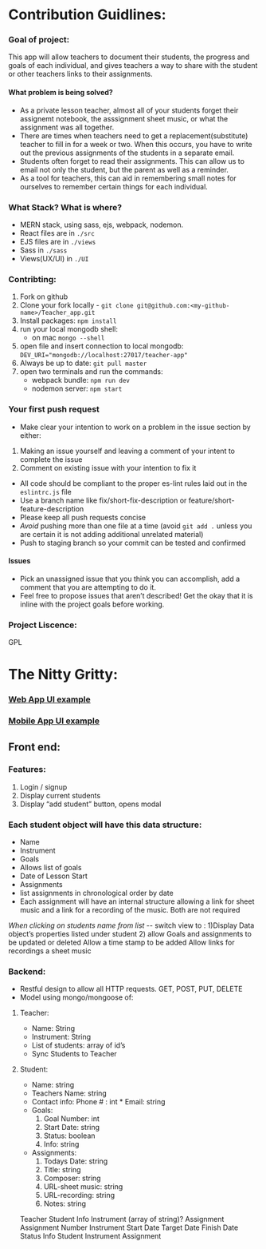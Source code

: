 # Contribution Guidlines: 
### Goal of project: 
This app will allow teachers to document their students, the progress and goals of each individual, and gives teachers a way to share with the student or other teachers links to their assignments. 
#### What problem is being solved?
  - As a private lesson teacher, almost all of your students forget their assignemt notebook, the asssignment sheet music, or what the assignment was all together. 
  - There are times when teachers need to get a replacement(substitute) teacher to fill in for a week or two. When this occurs, you have to write out the previous assignments of the students in a separate email. 
  - Students often forget to read their assignments. This can allow us to email not only the student, but the parent as well as a reminder. 
  - As a tool for teachers, this can aid in remembering small notes for ourselves to remember certain things for each individual. 
  
  ### What Stack? What is where?
  - MERN stack, using sass, ejs, webpack, nodemon.
  - React files are in `./src`
  - EJS files are in `./views`
  - Sass in `./sass`
  - Views(UX/UI) in `./UI`
  
  ### Contribting: 
  1. Fork on github
  2. Clone your fork locally
    - `git clone git@github.com:<my-github-name>/Teacher_app.git`
  3. Install packages: `npm install`
  4. run your local mongodb shell:
       - on mac ` mongo --shell `
  5. open file and insert connection to local mongodb:
	` DEV_URI="mongodb://localhost:27017/teacher-app" `
  6. Always be up to date: `git pull master`
  7. open two terminals and run the commands: 
       - webpack bundle: `npm run dev`
       - nodemon server: `npm start`
  ### Your first push request
  - Make clear your intention to work on a problem in the issue section by either: 
   1. Making an issue yourself and leaving a comment of your intent to complete the issue
   2. Comment on existing issue with your intention to fix it
  - All code should be compliant to the proper es-lint rules laid out in the `eslintrc.js` file
  - Use a branch name like fix/short-fix-description or feature/short-feature-description
  - Please keep all push requests concise
  - *Avoid* pushing more than one file at a time (avoid `git add .` unless you are certain it is not adding additional unrelated material)
  - Push to staging branch so your commit can be tested and confirmed
  #### Issues
  - Pick an unassigned issue that you think you can accomplish, add a comment that you are attempting to do it.
  - Feel free to propose issues that aren’t described! Get the okay that it is inline with the project goals before working.
  
  ### Project Liscence: 
  GPL

# The Nitty Gritty:

### [Web App UI example](./UI/web-app-view.png)
### [Mobile App UI example](./UI/mobile-app-view.png)

## Front end:

### Features:
1. Login / signup
2. Display current students
3. Display “add student” button, opens modal

### Each student object will have this data structure: 
  * Name
  * Instrument
* Goals
* Allows list of goals
* Date of Lesson Start
* Assignments
* list assignments in chronological order by date
* Each assignment will have an internal structure allowing a link for sheet music and a link for a recording of the music. Both are not required

*When clicking on students  name from list* -- switch view to :
	1)Display Data object’s properties listed under student
	2) allow Goals and assignments to be updated or deleted
		Allow a time stamp to be added
		Allow links for recordings a sheet music

### Backend:
- Restful design to allow all HTTP requests. GET, POST, PUT, DELETE
- Model using mongo/mongoose of: 

1. Teacher:
    * Name: String
    * Instrument: String
    * List of students: array of id’s
    * Sync Students to Teacher
2. Student:
	* Name: string
	* Teachers Name: string
	* Contact info: Phone # : int
		  * Email: string
	* Goals:
		1. Goal Number: int
		2. Start Date: string
		3. Status: boolean
		4. Info: string
  	* Assignments:
  		1. Todays Date: string
  		2. Title: string
  		3. Composer: string
  		4. URL-sheet music: string
  		5. URL-recording: string
  		6. Notes: string

	Teacher
Student
Info
Instrument (array of string)?
Assignment
Assignment Number
Instrument
Start Date
Target Date
Finish Date
Status
Info
Student
Instrument
Assignment
